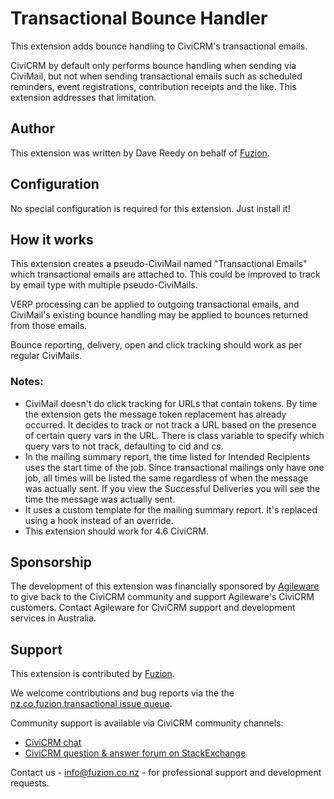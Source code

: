 # Transactional Bounce Handler

This extension adds bounce handling to CiviCRM's transactional emails.

CiviCRM by default only performs bounce handling when sending via CiviMail, but not when sending transactional emails such as scheduled reminders, event registrations, contribution receipts and the like. This extension addresses that limitation.

## Author

This extension was written by Dave Reedy on behalf of [Fuzion](https://www.fuzion.co.nz).

## Configuration

No special configuration is required for this extension. Just install it!

## How it works

This extension creates a pseudo-CiviMail named "Transactional Emails" which transactional emails are attached to. This could be improved to track by email type with multiple pseudo-CiviMails.

VERP processing can be applied to outgoing transactional emails, and CiviMail's existing bounce handling may  be applied to bounces returned from those emails.

Bounce reporting, delivery, open and click tracking should work as per regular CiviMails.

### Notes:

* CiviMail doesn't do click tracking for URLs that contain tokens. By time the extension gets the message token replacement has already occurred. It decides to track or not track a URL based on the presence of certain query vars in the URL. There is class variable to specify which query vars to not track, defaulting to cid and cs.
* In the mailing summary report, the time listed for Intended Recipients uses the start time of the job. Since transactional mailings only have one job, all times will be listed the same regardless of when the message was actually sent. If you view the Successful Deliveries you will see the time the message was actually sent.
* It uses a custom template for the mailing summary report. It's replaced using a hook instead of an override.
* This extension should work for 4.6 CiviCRM.

## Sponsorship

The development of this extension was financially sponsored by [Agileware](https://agileware.com.au) to give back to the CiviCRM community and support Agileware's CiviCRM customers. Contact Agileware for CiviCRM support and development services in Australia.

## Support

This extension is contributed by [Fuzion](https://www.fuzion.co.nz). 

We welcome contributions and bug reports via the the [nz.co.fuzion.transactional issue queue](https://github.com/fuzionnz/nz.co.fuzion.transactional.issues).

Community support is available via CiviCRM community channels:

* [CiviCRM chat](https://chat.civicrm.org)
* [CiviCRM question & answer forum on StackExchange](https://civicrm.stackexchange.com)

Contact us - info@fuzion.co.nz - for professional support and development requests.
